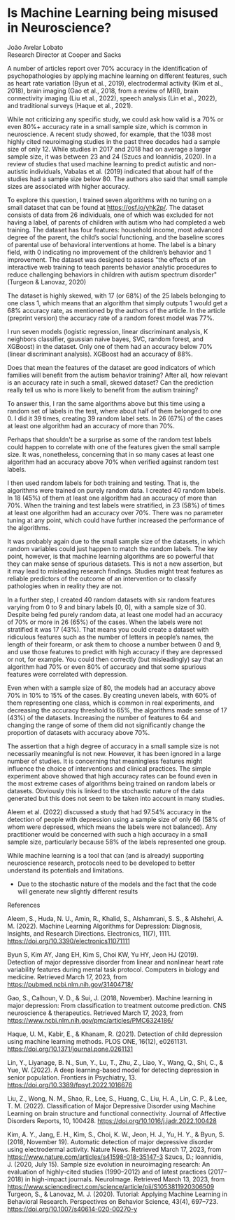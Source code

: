 # Is Machine Learning being misused in Neuroscience?


João Avelar Lobato      
Research Director at Cooper and Sacks
 
A number of articles report over 70% accuracy in the identification of psychopathologies by applying machine learning on different features, such as heart rate variation (Byun et al., 2019), electrodermal activity (Kim et al., 2018), brain imaging (Gao et al., 2018, from a review of MRI), brain connectivity imaging (Liu et al., 2022), speech analysis (Lin et al., 2022), and traditional surveys (Haque et al., 2021). 


While not criticizing any specific study, we could ask how valid is a 70% or even 80%+ accuracy rate in a small sample size, which is common in neuroscience. A recent study showed, for example, that the 1038 most highly cited neuroimaging studies in the past three decades had a sample size of only 12. While studies in 2017 and 2018 had on average a larger sample size, it was between 23 and 24 (Szucs and Ioannidis, 2020). In a review of studies that used machine learning to predict autistic and non-autistic individuals, Vabalas et al. (2019) indicated that about half of the studies had a sample size below 80. The authors also said that small sample sizes are associated with higher accuracy.


To explore this question, I trained seven algorithms with no tuning on a small dataset that can be found at https://osf.io/yhk2p/. The dataset consists of data from 26 individuals, one of which was excluded for not having a label, of parents of children with autism who had completed a web training. The dataset has four features: household income, most advanced degree of the parent, the child’s social functioning, and the baseline scores of parental use of behavioral interventions at home. The label is a binary field, with 0 indicating no improvement of the children’s behavior and 1 improvement. The dataset was designed to assess "the effects of an interactive web training to teach parents behavior analytic procedures to reduce challenging behaviors in children with autism spectrum disorder" (Turgeon & Lanovaz, 2020) 


The dataset is highly skewed, with 17 (or 68%) of the 25 labels belonging to one class 1, which means that an algorithm that simply outputs 1 would get a 68% accuracy rate, as mentioned by the authors of the article. In the article (preprint version) the accuracy rate of a random forest model was 77%. 


I run seven models (logistic regression, linear discriminant analysis, K neighbors classifier, gaussian naive bayes, SVC, random forest, and XGBoost) in the dataset. Only one of them had an accuracy below 70% (linear discriminant analysis). XGBoost had an accuracy of 88%. 


Does that mean the features of the dataset are good indicators of which families will benefit from the autism behavior training? After all, how relevant is an accuracy rate in such a small, skewed dataset? Can the prediction really tell us who is more likely to benefit from the autism training?


To answer this, I ran the same algorithms above but this time using a random set of labels in the test, where about half of them belonged to one 0. I did it 39 times, creating 39 random label sets. In 26 (67%) of the cases at least one algorithm had an accuracy of more than 70%. 


Perhaps that shouldn't be a surprise as some of the random test labels could happen to correlate with one of the features given the small sample size. It was, nonetheless, concerning that in so many cases at least one algorithm had an accuracy above 70% when verified against random test labels.  


I then used random labels for both training and testing. That is, the algorithms were trained on purely random data. I created 40 random labels. In 18 (45%) of them at least one algorithm had an accuracy of more than 70%. When the training and test labels were stratified, in 23 (58%) of times at least one algorithm had an accuracy over 70%. There was no parameter tuning at any point, which could have further increased the performance of the algorithms. 


It was probably again due to the small sample size of the datasets, in which random variables could just happen to match the random labels. The key point, however, is that machine learning algorithms are so powerful that they can make sense of spurious datasets. This is not a new assertion, but it may lead to misleading research findings. Studies might treat features as reliable predictors of the outcome of an intervention or to classify pathologies when in reality they are not. 
 
In a further step, I created 40 random datasets with six random features varying from 0 to 9 and binary labels [0, 0], with a sample size of 30. Despite being fed purely random data, at least one model had an accuracy of 70% or more in 26 (65%) of the cases. When the labels were not stratified it was 17 (43%). That means you could create a dataset with ridiculous features such as the number of letters in people’s names, the length of their forearm, or ask them to choose a number between 0 and 9, and use those features to predict with high accuracy if they are depressed or not, for example. You could then correctly (but misleadingly) say that an algorithm had 70% or even 80% of accuracy and that some spurious features were correlated with depression. 


Even when with a sample size of 80, the models had an accuracy above 70% in 10% to 15% of the cases. By creating uneven labels, with 60% of them representing one class, which is common in real experiments, and decreasing the accuracy threshold to 65%, the algorithms made sense of 17 (43%) of the datasets. Increasing the number of features to 64 and changing the range of some of them did not significantly change the proportion of datasets with accuracy above 70%. 


The assertion that a high degree of accuracy in a small sample size is not necessarily meaningful is not new. However, it has been ignored in a large number of studies. It is concerning that meaningless features might influence the choice of interventions and clinical practices. The simple experiment above showed that high accuracy rates can be found even in the most extreme cases of algorithms being trained on random labels or datasets. Obviously this is linked to the stochastic nature of the data generated but this does not seem to be taken into account in many studies. 


Aleem et al. (2022) discussed a study that had 97.54% accuracy in the detection of people with depression using a sample size of only 66 (58% of whom were depressed, which means the labels were not balanced). Any practitioner would be concerned with such a high accuracy in a small sample size, particularly because 58% of the labels represented one group. 


While machine learning is a tool that can (and is already) supporting neuroscience research, protocols need to be developed to better understand its potentials and limitations. 

* Due to the stochastic nature of the models and the fact that the code will generate new slightly different results 


References

Aleem, S., Huda, N. U., Amin, R., Khalid, S., Alshamrani, S. S., & Alshehri, A. M. (2022). Machine Learning Algorithms for Depression: Diagnosis, Insights, and Research Directions. Electronics, 11(7), 1111. https://doi.org/10.3390/electronics11071111

Byun S, Kim AY, Jang EH, Kim S, Choi KW, Yu HY, Jeon HJ (2019). Detection of major depressive disorder from linear and nonlinear heart rate variability features during mental task protocol. Computers in biology and medicine. Retrieved March 17, 2023, from https://pubmed.ncbi.nlm.nih.gov/31404718/ 

Gao, S., Calhoun, V. D., &amp; Sui, J. (2018, November). Machine learning in major depression: From classification to treatment outcome prediction. CNS neuroscience &amp; therapeutics. Retrieved March 17, 2023, from https://www.ncbi.nlm.nih.gov/pmc/articles/PMC6324186/ 

Haque, U. M., Kabir, E., & Khanam, R. (2021). Detection of child depression using machine learning methods. PLOS ONE, 16(12), e0261131. https://doi.org/10.1371/journal.pone.0261131

Lin, Y., Liyanage, B. N., Sun, Y., Lu, T., Zhu, Z., Liao, Y., Wang, Q., Shi, C., & Yue, W. (2022). A deep learning-based model for detecting depression in senior population. Frontiers in Psychiatry, 13. https://doi.org/10.3389/fpsyt.2022.1016676

Liu, Z., Wong, N. M., Shao, R., Lee, S., Huang, C., Liu, H. A., Lin, C. P., & Lee, T. M. (2022). Classification of Major Depressive Disorder using Machine Learning on brain structure and functional connectivity. Journal of Affective Disorders Reports, 10, 100428. https://doi.org/10.1016/j.jadr.2022.100428

Kim, A. Y., Jang, E. H., Kim, S., Choi, K. W., Jeon, H. J., Yu, H. Y., &amp; Byun, S. (2018, November 19). Automatic detection of major depressive disorder using electrodermal activity. Nature News. Retrieved March 17, 2023, from https://www.nature.com/articles/s41598-018-35147-3 
Szucs, D.; Ioannidis, J. (2020, July 15). Sample size evolution in neuroimaging research: An evaluation of highly-cited studies (1990–2012) and of latest practices (2017–2018) in high-impact journals. NeuroImage. Retrieved March 13, 2023, from https://www.sciencedirect.com/science/article/pii/S1053811920306509 
Turgeon, S., & Lanovaz, M. J. (2020). Tutorial: Applying Machine Learning in Behavioral Research. Perspectives on Behavior Science, 43(4), 697–723. https://doi.org/10.1007/s40614-020-00270-y





